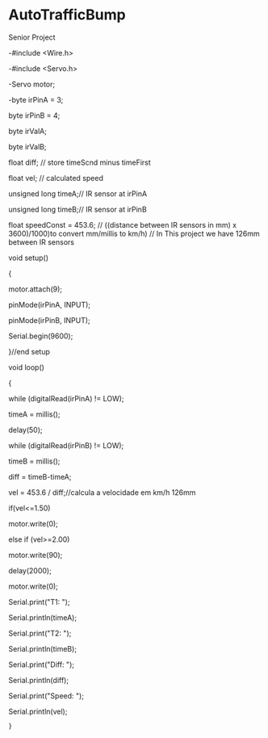 # AutoTrafficBump
Senior Project



-#include <Wire.h>

-#include <Servo.h>

-Servo motor;

-byte irPinA = 3;

byte irPinB = 4;

byte irValA;

byte irValB;

float diff; // store timeScnd minus timeFirst

float vel; // calculated speed

unsigned long timeA;// IR sensor at irPinA

unsigned long timeB;// IR sensor at irPinB

float speedConst = 453.6; // ((distance between IR sensors in mm) x 3600)/1000)to convert mm/millis to km/h) 
                          // In This project we have 126mm between IR sensors

void setup()

{

motor.attach(9);

pinMode(irPinA, INPUT);

pinMode(irPinB, INPUT);


Serial.begin(9600);

}//end setup

void loop()

{

while (digitalRead(irPinA) != LOW);

timeA = millis();

delay(50);

while (digitalRead(irPinB) != LOW);

timeB = millis();

diff = timeB-timeA;

vel = 453.6 / diff;//calcula a velocidade em km/h 126mm

if(vel<=1.50)

motor.write(0);

else if (vel>=2.00)

motor.write(90);

delay(2000);

motor.write(0);     
   
  
  Serial.print("T1: ");
  
  Serial.println(timeA);
  
  Serial.print("T2: ");
  
  Serial.println(timeB);
  
  Serial.print("Diff: ");
  
  Serial.println(diff);
  
  Serial.print("Speed: ");
  
  Serial.println(vel);
    
  
       
    }
